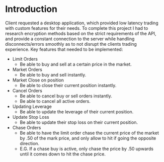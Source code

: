 # Introduction
Client requested a desktop application, which provided low latency trading with custom features for their needs. To complete this project I had to research encryption methods based on the strict requirements of the API, and provide a constant connection to the server while handling disconnects/errors smoothly as to not disrupt the clients trading experience. Key features that needed to be implemented:

- Limit Orders
  - Be able to buy and sell at a certain price in the market. 
- Market Orders
  - Be able to buy and sell instantly.
- Market Close on position
  - Be able to close their current position instantly.
- Cancel Orders
  - Be able to cancel buy or sell orders instantly.
  - Be able to cancel all active orders. 
- Updating Leverage
  - Be able to update the leverage of their current position.
- Update Stop Loss
  - Be able to update their stop loss on their current position.
- Chase Orders
  - Be able to have the limit order chase the current price of the market by .50 of the mark price, and only allow to hit if going the opposite direction.
  - E.G. If a chase buy is active, only chase the price by .50 upwards until it comes down to hit the chase price.
